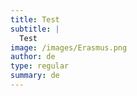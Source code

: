 ```yaml
---
title: Test
subtitle: |
  Test
image: /images/Erasmus.png
author: de
type: regular
summary: de
---
```


